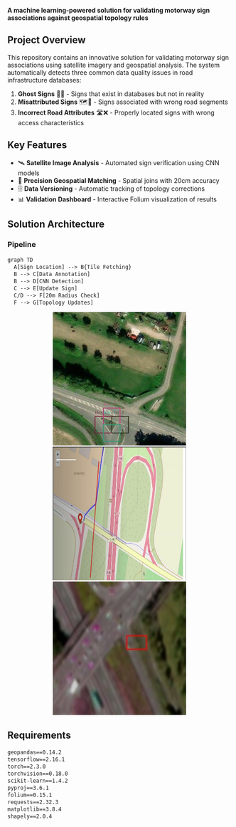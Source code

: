 **A machine learning-powered solution for validating motorway sign associations against geospatial topology rules**


## Project Overview

This repository contains an innovative solution for validating motorway sign associations using satellite imagery and geospatial analysis. The system automatically detects three common data quality issues in road infrastructure databases:

1. **Ghost Signs** 🚫📌 - Signs that exist in databases but not in reality  
2. **Misattributed Signs** 🗺️🔀 - Signs associated with wrong road segments  
3. **Incorrect Road Attributes** 🛣️❌ - Properly located signs with wrong access characteristics  

## Key Features

- 🛰️ **Satellite Image Analysis** - Automated sign verification using CNN models
- 📍 **Precision Geospatial Matching** - Spatial joins with 20cm accuracy
- 🗄️ **Data Versioning** - Automatic tracking of topology corrections
- 📊 **Validation Dashboard** - Interactive Folium visualization of results

## Solution Architecture

### Pipeline

```mermaid
graph TD
  A[Sign Location] --> B{Tile Fetching}
  B --> C[Data Annotation]
  B --> D[CNN Detection]
  C --> E[Update Sign]
  C/D --> F[20m Radius Check]
  F --> G[Topology Updates]
```

<p align="center">
  <img src="data_annotation.jpg" alt="data_annotation" width="300" height="300"/>
  <img src="Corrected topology.png" alt="Corrected topology" width="300" height="300"/>
  <img src="detection.jpg" alt="motorsign_detection" width="300" height="300"/>
</p>


## Requirements

```text
geopandas==0.14.2
tensorflow==2.16.1
torch==2.3.0
torchvision==0.18.0
scikit-learn==1.4.2
pyproj==3.6.1
folium==0.15.1
requests==2.32.3
matplotlib==3.8.4
shapely==2.0.4
```





